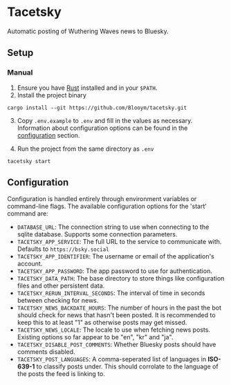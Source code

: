 # Tacetsky

Automatic posting of Wuthering Waves news to Bluesky.

## Setup

### Manual

1. Ensure you have [Rust](https://www.rust-lang.org/tools/install) installed and
   in your `$PATH`.
2. Install the project binary

```
cargo install --git https://github.com/Blooym/tacetsky.git
```

3. Copy `.env.example` to `.env` and fill in the values as necessary.
   Information about configuration options can be found in the
   [configuration](#configuration) section.

4. Run the project from the same directory as `.env`

```
tacetsky start
```

## Configuration

Configuration is handled entirely through environment variables or command-line
flags. The available configuration options for the 'start' command are:

- `DATABASE_URL`: The connection string to use when connecting to the sqlite
  database. Supports some connection parameters.
- `TACETSKY_APP_SERVICE`: The full URL to the service to communicate with. Defaults to
  `https://bsky.social`
- `TACETSKY_APP_IDENTIFIER`: The username or email of the application's account.
- `TACETSKY_APP_PASSWORD`: The app password to use for authentication.
- `TACETSKY_DATA_PATH`: The base directory to store things like configuration files and
  other persistent data.
- `TACETSKY_RERUN_INTERVAL_SECONDS`: The interval of time in seconds between checking for news.
- `TACETSKY_NEWS_BACKDATE_HOURS`:  The number of hours in the past the bot should check for news that hasn't been posted. It is recommended to keep this to at least "1" as otherwise posts may get missed.
- `TACETSKY_NEWS_LOCALE`: The locale to use when fetching news posts. Existing options so far appear to be "en", "kr" and "ja".
- `TACETSKY_DISABLE_POST_COMMENTS`: Whether Bluesky posts should have comments disabled.
- `TACETSKY_POST_LANGUAGES`: A comma-seperated list of languages in **ISO-639-1** to
  classify posts under. This should corrolate to the language of the posts the
  feed is linking to.
